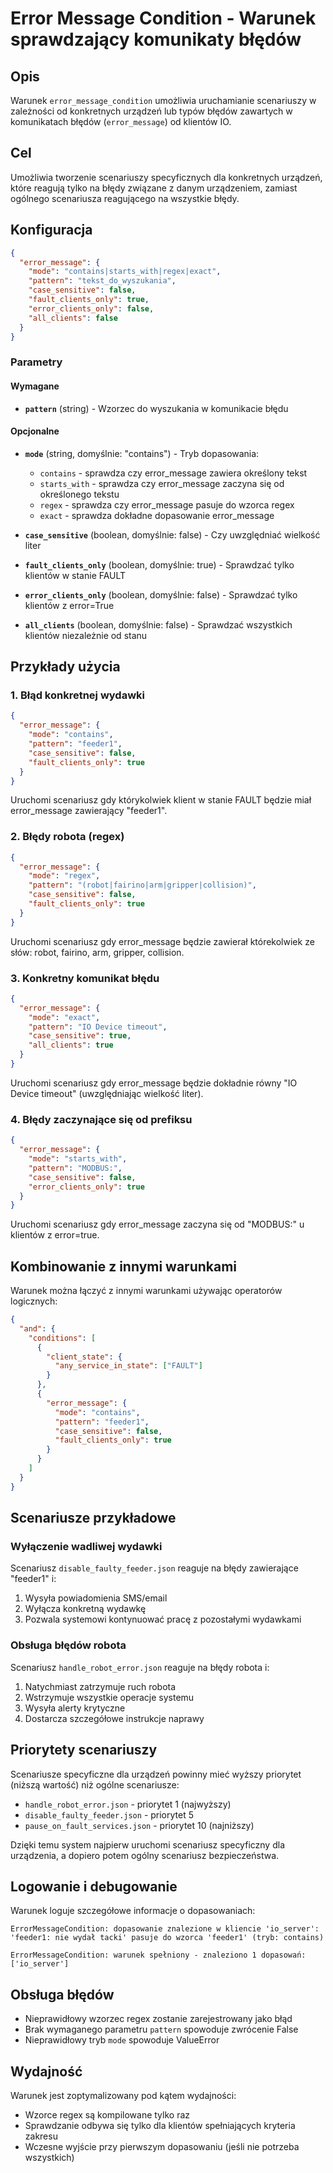 # Error Message Condition - Warunek sprawdzający komunikaty błędów

## Opis

Warunek `error_message_condition` umożliwia uruchamianie scenariuszy w zależności od konkretnych urządzeń lub typów błędów zawartych w komunikatach błędów (`error_message`) od klientów IO.

## Cel

Umożliwia tworzenie scenariuszy specyficznych dla konkretnych urządzeń, które reagują tylko na błędy związane z danym urządzeniem, zamiast ogólnego scenariusza reagującego na wszystkie błędy.

## Konfiguracja

```json
{
  "error_message": {
    "mode": "contains|starts_with|regex|exact",
    "pattern": "tekst_do_wyszukania",
    "case_sensitive": false,
    "fault_clients_only": true,
    "error_clients_only": false,
    "all_clients": false
  }
}
```

### Parametry

#### Wymagane
- **`pattern`** (string) - Wzorzec do wyszukania w komunikacie błędu

#### Opcjonalne
- **`mode`** (string, domyślnie: "contains") - Tryb dopasowania:
  - `contains` - sprawdza czy error_message zawiera określony tekst
  - `starts_with` - sprawdza czy error_message zaczyna się od określonego tekstu
  - `regex` - sprawdza czy error_message pasuje do wzorca regex
  - `exact` - sprawdza dokładne dopasowanie error_message

- **`case_sensitive`** (boolean, domyślnie: false) - Czy uwzględniać wielkość liter

- **`fault_clients_only`** (boolean, domyślnie: true) - Sprawdzać tylko klientów w stanie FAULT

- **`error_clients_only`** (boolean, domyślnie: false) - Sprawdzać tylko klientów z error=True

- **`all_clients`** (boolean, domyślnie: false) - Sprawdzać wszystkich klientów niezależnie od stanu

## Przykłady użycia

### 1. Błąd konkretnej wydawki

```json
{
  "error_message": {
    "mode": "contains",
    "pattern": "feeder1",
    "case_sensitive": false,
    "fault_clients_only": true
  }
}
```

Uruchomi scenariusz gdy którykolwiek klient w stanie FAULT będzie miał error_message zawierający "feeder1".

### 2. Błędy robota (regex)

```json
{
  "error_message": {
    "mode": "regex",
    "pattern": "(robot|fairino|arm|gripper|collision)",
    "case_sensitive": false,
    "fault_clients_only": true
  }
}
```

Uruchomi scenariusz gdy error_message będzie zawierał którekolwiek ze słów: robot, fairino, arm, gripper, collision.

### 3. Konkretny komunikat błędu

```json
{
  "error_message": {
    "mode": "exact",
    "pattern": "IO Device timeout",
    "case_sensitive": true,
    "all_clients": true
  }
}
```

Uruchomi scenariusz gdy error_message będzie dokładnie równy "IO Device timeout" (uwzględniając wielkość liter).

### 4. Błędy zaczynające się od prefiksu

```json
{
  "error_message": {
    "mode": "starts_with",
    "pattern": "MODBUS:",
    "case_sensitive": false,
    "error_clients_only": true
  }
}
```

Uruchomi scenariusz gdy error_message zaczyna się od "MODBUS:" u klientów z error=true.

## Kombinowanie z innymi warunkami

Warunek można łączyć z innymi warunkami używając operatorów logicznych:

```json
{
  "and": {
    "conditions": [
      {
        "client_state": {
          "any_service_in_state": ["FAULT"]
        }
      },
      {
        "error_message": {
          "mode": "contains",
          "pattern": "feeder1",
          "case_sensitive": false,
          "fault_clients_only": true
        }
      }
    ]
  }
}
```

## Scenariusze przykładowe

### Wyłączenie wadliwej wydawki

Scenariusz `disable_faulty_feeder.json` reaguje na błędy zawierające "feeder1" i:
1. Wysyła powiadomienia SMS/email
2. Wyłącza konkretną wydawkę
3. Pozwala systemowi kontynuować pracę z pozostałymi wydawkami

### Obsługa błędów robota

Scenariusz `handle_robot_error.json` reaguje na błędy robota i:
1. Natychmiast zatrzymuje ruch robota
2. Wstrzymuje wszystkie operacje systemu
3. Wysyła alerty krytyczne
4. Dostarcza szczegółowe instrukcje naprawy

## Priorytety scenariuszy

Scenariusze specyficzne dla urządzeń powinny mieć wyższy priorytet (niższą wartość) niż ogólne scenariusze:

- `handle_robot_error.json` - priorytet 1 (najwyższy)
- `disable_faulty_feeder.json` - priorytet 5
- `pause_on_fault_services.json` - priorytet 10 (najniższy)

Dzięki temu system najpierw uruchomi scenariusz specyficzny dla urządzenia, a dopiero potem ogólny scenariusz bezpieczeństwa.

## Logowanie i debugowanie

Warunek loguje szczegółowe informacje o dopasowaniach:

```
ErrorMessageCondition: dopasowanie znalezione w kliencie 'io_server': 
'feeder1: nie wydał tacki' pasuje do wzorca 'feeder1' (tryb: contains)
```

```
ErrorMessageCondition: warunek spełniony - znaleziono 1 dopasowań: ['io_server']
```

## Obsługa błędów

- Nieprawidłowy wzorzec regex zostanie zarejestrowany jako błąd
- Brak wymaganego parametru `pattern` spowoduje zwrócenie False
- Nieprawidłowy tryb `mode` spowoduje ValueError

## Wydajność

Warunek jest zoptymalizowany pod kątem wydajności:
- Wzorce regex są kompilowane tylko raz
- Sprawdzanie odbywa się tylko dla klientów spełniających kryteria zakresu
- Wczesne wyjście przy pierwszym dopasowaniu (jeśli nie potrzeba wszystkich)
